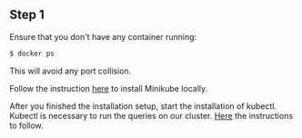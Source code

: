 ## Step 1

Ensure that you don't have any container running:

```bash
$ docker ps
```
This will avoid any port collision.

Follow the instruction [here](https://kubernetes.io/docs/tasks/tools/install-minikube/) to install Minikube locally.

After you finished the installation setup, start the installation of kubectl. Kubectl is necessary to run the queries on our cluster. [Here](https://kubernetes.io/docs/tasks/tools/install-kubectl/#install-using-other-package-management) the instructions to follow. 